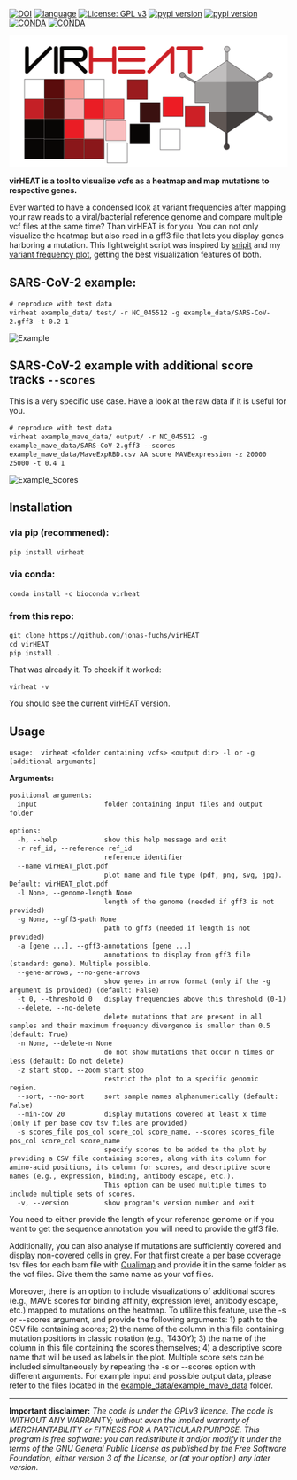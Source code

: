 [![DOI](https://zenodo.org/badge/639918477.svg)](https://zenodo.org/badge/latestdoi/639918477)
[![language](https://img.shields.io/badge/python-%3E3.11-green)](https://www.python.org/)
[![License: GPL v3](https://img.shields.io/github/license/jonas-fuchs/virheat)](https://www.gnu.org/licenses/gpl-3.0)
[![pypi version](https://img.shields.io/pypi/v/virheat)](https://pypi.org/project/virheat/)
[![pypi version](https://static.pepy.tech/badge/virheat)](https://pypi.org/project/virheat/)
[![CONDA](https://img.shields.io/conda/v/bioconda/virheat?label=conda%20version)](https://anaconda.org/bioconda/virheat)
[![CONDA](https://img.shields.io/conda/dn/bioconda/virheat?label=conda%20downloads)](https://anaconda.org/bioconda/virheat)

![Logo](./virheat.png)



**virHEAT is a tool to visualize vcfs as a heatmap and map mutations to respective genes.**



Ever wanted to have a condensed look at variant frequencies after mapping your raw reads to a viral/bacterial reference genome and compare multiple vcf files at the same time? Than virHEAT is for you. You can not only visualize the heatmap but also read in a gff3 file that lets you display genes harboring a mutation. This lightweight script was inspired by [snipit](https://github.com/aineniamh/snipit) and my [variant frequency plot](https://github.com/jonas-fuchs/SARS-CoV-2-analyses/tree/main/Heatmap), getting the best visualization features of both.

## SARS-CoV-2 example:

```shell
# reproduce with test data
virheat example_data/ test/ -r NC_045512 -g example_data/SARS-CoV-2.gff3 -t 0.2 1
```

![Example](./example_data/example.png)

## SARS-CoV-2 example with additional score tracks `--scores`

This is a very specific use case. Have a look at the raw data if it is useful for you.

```shell
# reproduce with test data
virheat example_mave_data/ output/ -r NC_045512 -g example_mave_data/SARS-CoV-2.gff3 --scores example_mave_data/MaveExpRBD.csv AA score MAVEexpression -z 20000 25000 -t 0.4 1
```

![Example_Scores](./example_mave_data/example_scores.png)

## Installation

### via pip (recommened):
```shell
pip install virheat
```
### via conda:
```shell
conda install -c bioconda virheat
```
### from this repo:
```shell
git clone https://github.com/jonas-fuchs/virHEAT
cd virHEAT
pip install .
```
That was already it. To check if it worked:

```shell
virheat -v
```
You should see the current virHEAT version.

## Usage

```shell
usage: 	virheat <folder containing vcfs> <output dir> -l or -g [additional arguments]

```

**Arguments:**

```
positional arguments:
  input                 folder containing input files and output folder

options:
  -h, --help            show this help message and exit
  -r ref_id, --reference ref_id
                        reference identifier
  --name virHEAT_plot.pdf
                        plot name and file type (pdf, png, svg, jpg). Default: virHEAT_plot.pdf
  -l None, --genome-length None
                        length of the genome (needed if gff3 is not provided)
  -g None, --gff3-path None
                        path to gff3 (needed if length is not provided)
  -a [gene ...], --gff3-annotations [gene ...]
                        annotations to display from gff3 file (standard: gene). Multiple possible.
  --gene-arrows, --no-gene-arrows
                        show genes in arrow format (only if the -g argument is provided) (default: False)
  -t 0, --threshold 0   display frequencies above this threshold (0-1)
  --delete, --no-delete
                        delete mutations that are present in all samples and their maximum frequency divergence is smaller than 0.5 (default: True)
  -n None, --delete-n None
                        do not show mutations that occur n times or less (default: Do not delete)
  -z start stop, --zoom start stop
                        restrict the plot to a specific genomic region.                      
  --sort, --no-sort     sort sample names alphanumerically (default: False)
  --min-cov 20          display mutations covered at least x time (only if per base cov tsv files are provided)
  -s scores_file pos_col score_col score_name, --scores scores_file pos_col score_col score_name
                        specify scores to be added to the plot by providing a CSV file containing scores, along with its column for amino-acid positions, its column for scores, and descriptive score names (e.g., expression, binding, antibody escape, etc.).
                        This option can be used multiple times to include multiple sets of scores.
  -v, --version         show program's version number and exit
```

You need to either provide the length of your reference genome or if you want to get the sequence annotation you will need to provide the gff3 file.

Additionally, you can also analyse if mutations are sufficiently covered and display non-covered cells in grey. For that first create a per base coverage tsv files for each bam file with [Qualimap](http://qualimap.conesalab.org/) and provide it in the same folder as the vcf files. Give them the same name as your vcf files.

Moreover, there is an option to include visualizations of additional scores (e.g., MAVE scores for binding affinity, expression level, antibody escape, etc.) mapped to mutations on the heatmap. To utilize this feature, use the -s or --scores 
argument, and provide the following arguments: 1) path to the CSV file containing scores; 2) the name of the column in this file containing mutation positions in classic notation (e.g., T430Y); 3) the name of the column in this file containing the 
scores themselves; 4) a descriptive score name that will be used as labels in the plot. Multiple score sets can be included simultaneously by repeating the -s or --scores option with different arguments. For example input and possible output data,
please refer to the files located in the  [example_data/example_mave_data](example_mave_data) folder.

---

**Important disclaimer:**
*The code is under the GPLv3 licence. The code is WITHOUT ANY WARRANTY; without even the implied warranty of MERCHANTABILITY or FITNESS FOR A PARTICULAR PURPOSE. This program is free software: you can redistribute it and/or modify it under the terms of the GNU General Public License as published by the Free Software Foundation, either version 3 of the License, or
(at your option) any later version.*



